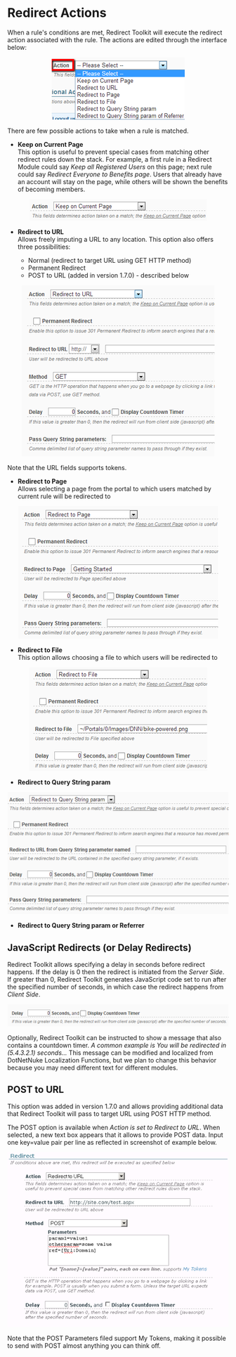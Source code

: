 # Redirect Actions

When a rule's conditions are met, Redirect Toolkit will execute the redirect action associated with the rule. The actions are edited through the interface below:


<div style="text-align:center">

![](/redirect-toolkit/assets/redirect-actions.png)

</div>

There are few possible actions to take when a rule is matched.

* **Keep on Current Page**<br>
This option is useful to prevent special cases from matching other redirect rules down the stack. For example, a first rule in a Redirect Module could say *Keep all Registered Users* on this page; next rule could say *Redirect Everyone to Benefits page*. Users that already have an account will stay on the page, while others will be shown the benefits of becoming members.

<div style="text-align:center">

![](/redirect-toolkit/assets/keep-on-current-page.png)

</div>


* **Redirect to URL**<br>
Allows freely imputing a URL to any location. This option also offers three possibilities:

    * Normal (redirect to target URL using GET HTTP method)
    * Permanent Redirect
    * POST to URL (added in version 1.7.0) - described below

<div style="text-align:center">

![](/redirect-toolkit/assets/redirect-to-url.png)

</div>

Note that the URL fields supports tokens.

* **Redirect to Page**<br>
Allows selecting a page from the portal to which users matched by current rule will be redirected to

<div style="text-align:center">

![](/redirect-toolkit/assets/redirect-to-page.png)

</div>

* **Redirect to File**<br>
This option allows choosing a file to which users will be redirected to

<div style="text-align:center">

![](/redirect-toolkit/assets/redirect-to-file.png)

</div>

* **Redirect to Query String param**

<div style="text-align:center">

![](/redirect-toolkit/assets/redirect-to-query-string-param.png)

</div>

* **Redirect to Query String param or Referrer**

## JavaScript Redirects (or Delay Redirects) 

Redirect Toolkit allows specifying a delay in seconds before redirect happens. If the delay is 0 then the redirect is initiated from the *Server Side*. If greater than 0, Redirect Toolkit generates JavaScript code set to run after the specified number of seconds, in which case the redirect happens from *Client Side*.

<div style="text-align:center">

![](/redirect-toolkit/assets/delay-redirects.png)

</div>

Optionally, Redirect Toolkit can be instructed to show a message that also contains a countdown timer. *A common example is You will be redirected in (5.4.3.2.1) seconds...*
This message can be modified and localized from DotNetNuke Localization Functions, but we plan to change this behavior because you may need different text for different modules.

## POST to URL
This option was added in version 1.7.0 and allows providing additional data that Redirect Toolkit will pass to target URL using POST HTTP method.

The POST option is available when *Action is set to Redirect to URL*. When selected, a new text box appears that it allows to provide POST data. Input one key=value pair per line as reflected in screenshot of example below.

<div style="text-align:center">

![](/redirect-toolkit/assets/redirect-toolkit-post-redirect.png)

</div>




Note that the POST Parameters filed support My Tokens, making it possible to send with POST almost anything you can think off.

